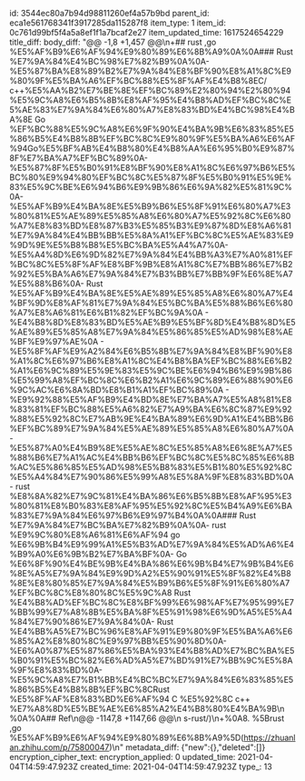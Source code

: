 id: 3544ec80a7b94d98811260ef4a57b9bd
parent_id: eca1e561768341f3917285da115287f8
item_type: 1
item_id: 0c761d99bf5f4a5a8ef1f1a7bcaf2e27
item_updated_time: 1617524654229
title_diff: 
body_diff: "@@ -1,8 +1,457 @@\\n+## rust ,go %E5%AF%B9%E6%AF%94%E9%80%89%E6%8B%A9%0A%0A### Rust %E7%9A%84%E4%BC%98%E7%82%B9%0A%0A- %E5%87%BA%E8%89%B2%E7%9A%84%E8%BF%90%E8%A1%8C%E9%80%9F%E5%BA%A6%EF%BC%88%E5%8F%AF%E4%B8%8EC/ c++%E5%AA%B2%E7%BE%8E%EF%BC%89%E2%80%94%E2%80%94%E5%9C%A8%E6%B5%8B%E8%AF%95%E4%B8%AD%EF%BC%8C%E5%AE%83%E7%9A%84%E6%80%A7%E8%83%BD%E4%BC%98%E4%BA%8E Go %EF%BC%88%E5%9C%A8%E6%9F%90%E4%BA%9B%E6%83%85%E5%86%B5%E4%B8%8B%EF%BC%8C%E9%80%9F%E5%BA%A6%E6%AF%94Go%E5%BF%AB%E4%B8%80%E4%B8%AA%E6%95%B0%E9%87%8F%E7%BA%A7%EF%BC%89%0A- %E5%87%8F%E5%B0%91%E8%BF%90%E8%A1%8C%E6%97%B6%E5%BC%80%E9%94%80%EF%BC%8C%E5%87%8F%E5%B0%91%E5%9E%83%E5%9C%BE%E6%94%B6%E9%9B%86%E6%9A%82%E5%81%9C%0A- %E5%AF%B9%E4%BA%8E%E5%B9%B6%E5%8F%91%E6%80%A7%E3%80%81%E5%AE%89%E5%85%A8%E6%80%A7%E5%92%8C%E6%80%A7%E8%83%BD%E8%87%B3%E5%85%B3%E9%87%8D%E8%A6%81%E7%9A%84%E4%BB%BB%E5%8A%A1%EF%BC%8C%E5%AE%83%E9%9D%9E%E5%B8%B8%E5%BC%BA%E5%A4%A7%0A- %E5%A4%8D%E6%9D%82%E7%9A%84%E4%BB%A3%E7%A0%81%EF%BC%8C%E5%8F%AF%E8%BF%9B%E8%A1%8C%E7%BB%86%E7%B2%92%E5%BA%A6%E7%9A%84%E7%B3%BB%E7%BB%9F%E6%8E%A7%E5%88%B6%0A- Rust %E5%AF%B9%E4%BA%8E%E5%AE%89%E5%85%A8%E6%80%A7%E4%BF%9D%E8%AF%81%E7%9A%84%E5%BC%BA%E5%88%B6%E6%80%A7%E8%A6%81%E6%B1%82%EF%BC%9A%0A  - %E4%B8%8D%E8%83%BD%E5%AE%B9%E5%BF%8D%E4%B8%8D%E5%AE%89%E5%85%A8%E7%9A%84%E5%86%85%E5%AD%98%E8%AE%BF%E9%97%AE%0A  - %E5%8F%AF%E9%A2%84%E6%B5%8B%E7%9A%84%E8%BF%90%E8%A1%8C%E6%97%B6%E8%A1%8C%E4%B8%BA%EF%BC%88%E6%B2%A1%E6%9C%89%E5%9E%83%E5%9C%BE%E6%94%B6%E9%9B%86%E5%99%A8%EF%BC%8C%E6%B2%A1%E6%9C%89%E6%88%90%E6%9C%AC%E6%8A%BD%E8%B1%A1%EF%BC%89%0A  - %E9%92%88%E5%AF%B9%E4%BD%8E%E7%BA%A7%E5%A8%81%E8%83%81%EF%BC%88%E5%A6%82%E7%A9%BA%E6%8C%87%E9%92%88%E5%92%8C%E7%AB%9E%E4%BA%89%E6%9D%A1%E4%BB%B6%EF%BC%89%E7%9A%84%E5%AE%89%E5%85%A8%E6%80%A7%0A  - %E5%87%A0%E4%B9%8E%E5%AE%8C%E5%85%A8%E6%8E%A7%E5%88%B6%E7%A1%AC%E4%BB%B6%EF%BC%8C%E5%8C%85%E6%8B%AC%E5%86%85%E5%AD%98%E5%B8%83%E5%B1%80%E5%92%8C%E5%A4%84%E7%90%86%E5%99%A8%E5%8A%9F%E8%83%BD%0A  - rust %E8%8A%82%E7%9C%81%E4%BA%86%E6%B5%8B%E8%AF%95%E3%80%81%E8%B0%83%E8%AF%95%E5%92%8C%E5%B4%A9%E6%BA%83%E7%9A%84%E6%97%B6%E9%97%B4%0A%0A### Rust %E7%9A%84%E7%BC%BA%E7%82%B9%0A%0A- rust %E9%9C%80%E8%A6%81%E6%AF%94 go %E6%9B%B4%E9%99%A1%E5%B3%AD%E7%9A%84%E5%AD%A6%E4%B9%A0%E6%9B%B2%E7%BA%BF%0A- Go %E6%8F%90%E4%BE%9B%E4%BA%86%E6%9B%B4%E7%9B%B4%E6%8E%A5%E7%9A%84%E9%9D%A2%E5%90%91%E5%8F%82%E4%B8%8E%E8%80%85%E7%9A%84%E5%B9%B6%E5%8F%91%E6%80%A7%EF%BC%8C%E8%80%8C%E5%9C%A8 Rust %E4%B8%AD%EF%BC%8C%E8%BF%99%E6%98%AF%E7%95%99%E7%BB%99%E7%A8%8B%E5%BA%8F%E5%91%98%E6%9D%A5%E5%A4%84%E7%90%86%E7%9A%84%0A- Rust %E4%BB%A5%E7%BC%96%E8%AF%91%E9%80%9F%E5%BA%A6%E6%85%A2%E8%80%8C%E9%97%BB%E5%90%8D%0A- %E6%A0%87%E5%87%86%E5%BA%93%E4%B8%AD%E7%BC%BA%E5%B0%91%E5%BC%82%E6%AD%A5%E7%BD%91%E7%BB%9C%E5%8A%9F%E8%83%BD%0A- %E5%9C%A8%E7%B1%BB%E4%BC%BC%E7%9A%84%E6%83%85%E5%86%B5%E4%B8%8B%EF%BC%8CRust %E5%8F%AF%E8%83%BD%E6%AF%94 C %E5%92%8C c++ %E7%A8%8D%E5%BE%AE%E6%85%A2%E4%B8%80%E4%BA%9B\\n %0A%0A## Ref\\n@@ -1147,8 +1147,66 @@\\n s-rust/)\\n+%0A8. %5Brust ,go %E5%AF%B9%E6%AF%94%E9%80%89%E6%8B%A9%5D(https://zhuanlan.zhihu.com/p/75800047)\\n"
metadata_diff: {"new":{},"deleted":[]}
encryption_cipher_text: 
encryption_applied: 0
updated_time: 2021-04-04T14:59:47.923Z
created_time: 2021-04-04T14:59:47.923Z
type_: 13